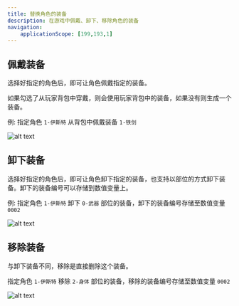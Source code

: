 ```yaml
---
title: 替换角色的装备
description: 在游戏中佩戴、卸下、移除角色的装备
navigation:
    applicationScope: [199,193,1]
---
```


## 佩戴装备

选择好指定的角色后，即可让角色佩戴指定的装备。

如果勾选了从玩家背包中穿戴，则会使用玩家背包中的装备，如果没有则生成一个装备。

例: 指定角色 `1-伊斯特` 从背包中佩戴装备 `1-铁剑`

![alt text](https://cdn.gcw.wiki.wiki/gcw/image/zh_hans/commands/actor/chngeactorequipment/image.png)

## 卸下装备

选择好指定的角色后，即可让角色卸下指定的装备，也支持以部位的方式卸下装备。卸下的装备编号可以存储到数值变量上。

例: 指定角色 `1-伊斯特` 卸下 `0-武器` 部位的装备，卸下的装备编号存储至数值变量 `0002`

![alt text](https://cdn.gcw.wiki.wiki/gcw/image/zh_hans/commands/actor/chngeactorequipment/image-1.png)

## 移除装备

与卸下装备不同，移除是直接删除这个装备。

指定角色 `1-伊斯特` 移除 `2-身体` 部位的装备，移除的装备编号存储至数值变量 `0002`

![alt text](https://cdn.gcw.wiki.wiki/gcw/image/zh_hans/commands/actor/chngeactorequipment/image-2.png)
